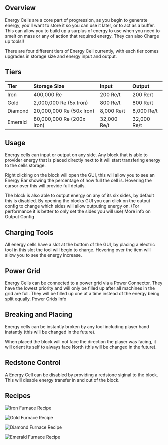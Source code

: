 ## Overview

Energy Cells are a core part of progression, as you begin to generate
energy, you'll want to store it so you can use it later, or to act as a
buffer. This can allow you to build up a surplus of energy to use when
you need to smelt on mass or any of action that required energy. They
can also Charge up tools!!

There are four different tiers of Energy Cell currently, with each tier
comes upgrades in storage size and energy input and output.

## Tiers

| Tier    | Storage Size              | Input       | Output      |
|:--------|:--------------------------|:------------|:------------|
| Iron    | 400,000 Re                | 200 Re/t    | 200 Re/t    |
| Gold    | 2,000,000 Re (5x Iron)    | 800 Re/t    | 800 Re/t    |
| Diamond | 20,000,000 Re (50x Iron)  | 8,000 Re/t  | 8,000 Re/t  |
| Emerald | 80,000,000 Re (200x Iron) | 32,000 Re/t | 32,000 Re/t |

## Usage

Energy cells can input or output on any side. Any block that is able to
provider energy that is placed directly next to it will start
transfering energy to the cells storage.

Right clicking on the block will open the GUI, this will allow you to
see an Energy Bar showing the percentage of how full the cell is.
Hovering the cursor over this will provide full details.

The block is also able to output energy on any of its six sides, by
default this is disabled. By opening the blocks GUI you can click on the
output config to change which sides will allow outputing energy on. (For
performance it is better to only set the sides you will use) More info
on Output Config

## Charging Tools

All energy cells have a slot at the bottom of the GUI, by placing a
electric tool in this slot the tool will begin to charge. Hovering over
the item will allow you to see the energy increase.

## Power Grid

Energy Cells can be connected to a power grid via a Power Connector.
They have the lowest priority and will only be filled up after all
machines in the grid are full. They will be filled up one at a time
instead of the energy being split equally. Power Grids Info

## Breaking and Placing

Energy cells can be instantly broken by any tool including player hand
instantly (this will be changed in the future).

When placed the block will not face the direction the player was facing,
it will orient its self to always face North (this will be changed in
the future).

## Redstone Control

A Energy Cell can be disabled by providing a redstone siginal to the
block. This will disable energy transfer in and out of the block.

## Recipes

![Iron Furnace Recipe](/Website/assets/craftory-tech/crafting/iron_cell_recipe.png)

![Gold Furnace Recipe](/Website/assets/craftory-tech/crafting/gold_cell_recipe.png)

![Diamond Furnace Recipe](/Website/assets/craftory-tech/crafting/diamond_cell_recipe.png)

![Emerald Furnace Recipe](/Website/assets/craftory-tech/crafting/emerald_cell_recipe.png)
